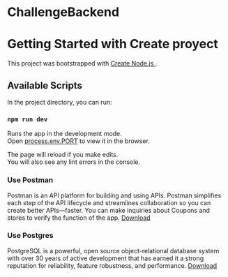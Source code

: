 # ChallengeBackend

# Getting Started with Create proyect 

This project was bootstrapped with [Create Node.js ](https://nodejs.dev/).

## Available Scripts

In the project directory, you can run:

### `npm run dev`

Runs the app in the development mode.\
Open [process.env.PORT](process.env.PORT) to view it in the browser.

The page will reload if you make edits.\
You will also see any lint errors in the console.

### Use Postman
Postman is an API platform for building and using APIs. Postman simplifies each step of the API lifecycle and streamlines collaboration so you can create better APIs—faster.
You can make inquiries about Coupons and stores to verify the function of the app.
[Download](https://www.postman.com/)



### Use Postgres
PostgreSQL is a powerful, open source object-relational database system with over 30 years of active development that has earned it a strong reputation for reliability, feature robustness, and performance.
[Download](https://www.postgresql.org/)
